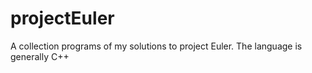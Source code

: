# projectEuler
A collection programs of my solutions to project Euler. The language is generally C++ 
